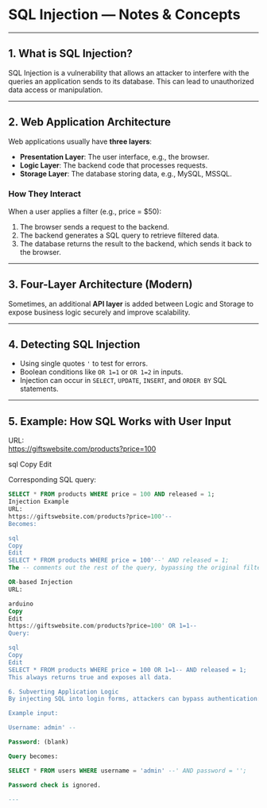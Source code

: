 # SQL Injection — Notes & Concepts

---

## 1. What is SQL Injection?

SQL Injection is a vulnerability that allows an attacker to interfere with the queries an application sends to its database. This can lead to unauthorized data access or manipulation.

---

## 2. Web Application Architecture

Web applications usually have **three layers**:

- **Presentation Layer**: The user interface, e.g., the browser.  
- **Logic Layer**: The backend code that processes requests.  
- **Storage Layer**: The database storing data, e.g., MySQL, MSSQL.

### How They Interact

When a user applies a filter (e.g., price = $50):

1. The browser sends a request to the backend.  
2. The backend generates a SQL query to retrieve filtered data.  
3. The database returns the result to the backend, which sends it back to the browser.

---

## 3. Four-Layer Architecture (Modern)

Sometimes, an additional **API layer** is added between Logic and Storage to expose business logic securely and improve scalability.

---

## 4. Detecting SQL Injection

- Using single quotes `'` to test for errors.  
- Boolean conditions like `OR 1=1` or `OR 1=2` in inputs.  
- Injection can occur in `SELECT`, `UPDATE`, `INSERT`, and `ORDER BY` SQL statements.

---

## 5. Example: How SQL Works with User Input

URL:  
https://giftswebsite.com/products?price=100

sql
Copy
Edit

Corresponding SQL query:  
```sql
SELECT * FROM products WHERE price = 100 AND released = 1;
Injection Example
URL:
https://giftswebsite.com/products?price=100'--
Becomes:

sql
Copy
Edit
SELECT * FROM products WHERE price = 100'--' AND released = 1;
The -- comments out the rest of the query, bypassing the original filter.

OR-based Injection
URL:

arduino
Copy
Edit
https://giftswebsite.com/products?price=100' OR 1=1--
Query:

sql
Copy
Edit
SELECT * FROM products WHERE price = 100 OR 1=1-- AND released = 1;
This always returns true and exposes all data.

6. Subverting Application Logic
By injecting SQL into login forms, attackers can bypass authentication:

Example input:

Username: admin' --

Password: (blank)

Query becomes:

SELECT * FROM users WHERE username = 'admin' --' AND password = '';

Password check is ignored.

---
